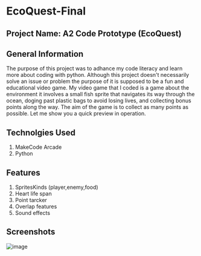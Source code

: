 # EcoQuest-Final
## Project Name: A2 Code Prototype (EcoQuest)

## General Information
The purpose of this project was to adhance my code literacy and learn more about coding with python. Although this project doesn't necessarily solve an issue or problem the purpose of it is supposed to be a fun and educational video game. My video game that I coded is a game about the environment it involves a small fish sprite that navigates its way through the ocean, doging past plastic bags to avoid losing lives, and collecting bonus points along the way. The aim of the game is to collect as many points as possible. Let me show you a quick preview in operation. 

## Technolgies Used 
1. MakeCode Arcade
2. Python

## Features 
1. SpritesKinds (player,enemy,food)
2. Heart life span
3. Point tarcker
4. Overlap features
5. Sound effects

## Screenshots 
![image](https://github.com/user-attachments/assets/7783f771-c1bf-4983-826d-2c5fbd83db13)
